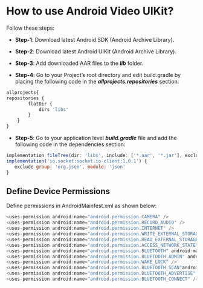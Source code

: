 

# How to use Android Video UIKit?

Follow these steps:

- **Step-1**: Download latest Android SDK (Android Archive Library).

- **Step-2**: Download latest Android UIKit (Android Archive Library).

- **Step-3**: Add downloaded AAR files to the ***lib*** folder.

- **Step-4**: Go to your Project’s root directory and edit build.gradle by placing the following code in the ***allprojects.repositories*** section:

```js
allprojects{ 
repositories { 
		flatDir { 
			dirs 'libs' 
		} 
	} 
}
```

- **Step-5**: Go to your application level ***build.gradle*** file and add the following code in the dependencies section:
 
 ```js
implementation fileTree(dir: 'libs', include: ['*.aar', '*.jar'], exclude: []) 
implementation('io.socket:socket.io-client:1.0.1') { 
	exclude group: 'org.json', module: 'json' 
} 
```

## Define Device Permissions

Define permissions in AndroidMainfest.xml as shown below:

```js
<uses-permission android:name="android.permission.CAMERA" /> 
<uses-permission android:name="android.permission.RECORD_AUDIO" /> 
<uses-permission android:name="android.permission.INTERNET" /> 
<uses-permission android:name="android.permission.WRITE_EXTERNAL_STORAGE" /> 
<uses-permission android:name="android.permission.READ_EXTERNAL_STORAGE" /> 
<uses-permission android:name="android.permission.ACCESS_NETWORK_STATE" /> 
<uses-permission android:name="android.permission.BLUETOOTH" android:maxSdkVersion="30"/> 
<uses-permission android:name="android.permission.BLUETOOTH_ADMIN" android:maxSdkVersion="30"/> 
<uses-permission android:name="android.permission.WAKE_LOCK" /> 
<uses-permission android:name="android.permission.BLUETOOTH_SCAN"android:usesPermissionFlags="neverForLocation"/> 
<uses-permission android:name="android.permission.BLUETOOTH_ADVERTISE" /> 
<uses-permission android:name="android.permission.BLUETOOTH_CONNECT" /> 
```